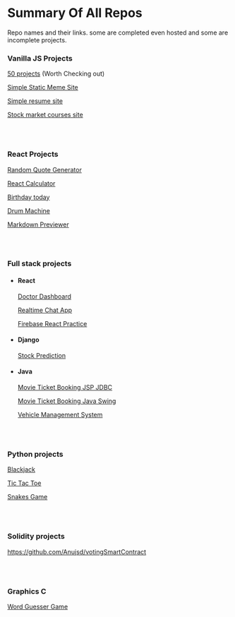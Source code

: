 # Summary Of All Repos

Repo names and their links. some are completed even hosted and some are incomplete projects.

### Vanilla JS Projects

[50 projects](https://github.com/Anujsd/Html-Css-Javascript-Projects) (Worth Checking out)

[Simple Static Meme Site](https://github.com/Anujsd/simple-static-meme-site)

[Simple resume site](https://github.com/Anujsd/Anujsd.github.io)

[Stock market courses site](https://github.com/Anujsd/StockMarketCoursesSite)

<br/>
<br/>

### React Projects
[Random Quote Generator](https://github.com/Anujsd/random-quote-generator)

[React Calculator](https://github.com/Anujsd/react-calculator)

[Birthday today](https://github.com/Anujsd/birthday-today)

[Drum Machine](https://github.com/Anujsd/drum-machine)

[Markdown Previewer](https://github.com/Anujsd/markdown_previewer)

<br/>
<br/>

### Full stack projects

- #### React
  [Doctor Dashboard](https://github.com/Anujsd/doctor-dashboard)

  [Realtime Chat App](https://github.com/Anujsd/realtime-chat-app)

  [Firebase React Practice](https://github.com/Anujsd/firebase-react-practice)

- #### Django
  [Stock Prediction](https://github.com/Anujsd/StockPrediction)

- #### Java
  [Movie Ticket Booking JSP JDBC](https://github.com/Anujsd/movieTicketBooking)

  [Movie Ticket Booking Java Swing](https://github.com/Anujsd/MovieBookingSystem)

  [Vehicle Management System](https://github.com/Anujsd/vms)

<br/>
<br/>

### Python projects
[Blackjack](https://github.com/Anujsd/BlackJack-python3)

[Tic Tac Toe](https://github.com/Anujsd/Tic-Tac-Toe-Python3)

[Snakes Game](https://github.com/Anujsd/SnakesGame)

<br/>
<br/>

### Solidity projects
https://github.com/Anujsd/votingSmartContract

<br/>
<br/>

### Graphics C
[Word Guesser Game](https://github.com/Anujsd/WordGuesserGameWithGraphicsC)
